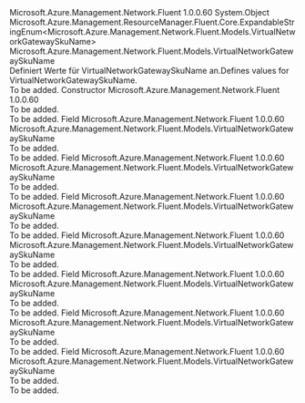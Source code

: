 <Type Name="VirtualNetworkGatewaySkuName" FullName="Microsoft.Azure.Management.Network.Fluent.Models.VirtualNetworkGatewaySkuName">
  <TypeSignature Language="C#" Value="public class VirtualNetworkGatewaySkuName : Microsoft.Azure.Management.ResourceManager.Fluent.Core.ExpandableStringEnum&lt;Microsoft.Azure.Management.Network.Fluent.Models.VirtualNetworkGatewaySkuName&gt;" />
  <TypeSignature Language="ILAsm" Value=".class public auto ansi beforefieldinit VirtualNetworkGatewaySkuName extends Microsoft.Azure.Management.ResourceManager.Fluent.Core.ExpandableStringEnum`1&lt;class Microsoft.Azure.Management.Network.Fluent.Models.VirtualNetworkGatewaySkuName&gt;" />
  <TypeSignature Language="DocId" Value="T:Microsoft.Azure.Management.Network.Fluent.Models.VirtualNetworkGatewaySkuName" />
  <TypeSignature Language="VB.NET" Value="Public Class VirtualNetworkGatewaySkuName&#xA;Inherits ExpandableStringEnum(Of VirtualNetworkGatewaySkuName)" />
  <TypeSignature Language="F#" Value="type VirtualNetworkGatewaySkuName = class&#xA;    inherit ExpandableStringEnum&lt;VirtualNetworkGatewaySkuName&gt;" />
  <AssemblyInfo>
    <AssemblyName>Microsoft.Azure.Management.Network.Fluent</AssemblyName>
    <AssemblyVersion>1.0.0.60</AssemblyVersion>
  </AssemblyInfo>
  <Base>
    <BaseTypeName>System.Object</BaseTypeName>
    <BaseTypeName FrameworkAlternate="azure-dotnet">Microsoft.Azure.Management.ResourceManager.Fluent.Core.ExpandableStringEnum&lt;Microsoft.Azure.Management.Network.Fluent.Models.VirtualNetworkGatewaySkuName&gt;</BaseTypeName>
    <BaseTypeArguments>
      <BaseTypeArgument TypeParamName="!0">Microsoft.Azure.Management.Network.Fluent.Models.VirtualNetworkGatewaySkuName</BaseTypeArgument>
    </BaseTypeArguments>
  </Base>
  <Interfaces />
  <Docs>
    <summary>
            <span data-ttu-id="311f7-101">Definiert Werte für VirtualNetworkGatewaySkuName an.</span><span class="sxs-lookup"><span data-stu-id="311f7-101">Defines values for VirtualNetworkGatewaySkuName.</span></span>
            </summary>
    <remarks>To be added.</remarks>
  </Docs>
  <Members>
    <Member MemberName=".ctor">
      <MemberSignature Language="C#" Value="public VirtualNetworkGatewaySkuName ();" />
      <MemberSignature Language="ILAsm" Value=".method public hidebysig specialname rtspecialname instance void .ctor() cil managed" />
      <MemberSignature Language="DocId" Value="M:Microsoft.Azure.Management.Network.Fluent.Models.VirtualNetworkGatewaySkuName.#ctor" />
      <MemberSignature Language="VB.NET" Value="Public Sub New ()" />
      <MemberType>Constructor</MemberType>
      <AssemblyInfo>
        <AssemblyName>Microsoft.Azure.Management.Network.Fluent</AssemblyName>
        <AssemblyVersion>1.0.0.60</AssemblyVersion>
      </AssemblyInfo>
      <Parameters />
      <Docs>
        <summary>To be added.</summary>
        <remarks>To be added.</remarks>
      </Docs>
    </Member>
    <Member MemberName="Basic">
      <MemberSignature Language="C#" Value="public static readonly Microsoft.Azure.Management.Network.Fluent.Models.VirtualNetworkGatewaySkuName Basic;" />
      <MemberSignature Language="ILAsm" Value=".field public static initonly class Microsoft.Azure.Management.Network.Fluent.Models.VirtualNetworkGatewaySkuName Basic" />
      <MemberSignature Language="DocId" Value="F:Microsoft.Azure.Management.Network.Fluent.Models.VirtualNetworkGatewaySkuName.Basic" />
      <MemberSignature Language="VB.NET" Value="Public Shared ReadOnly Basic As VirtualNetworkGatewaySkuName " />
      <MemberSignature Language="F#" Value=" staticval mutable Basic : Microsoft.Azure.Management.Network.Fluent.Models.VirtualNetworkGatewaySkuName" Usage="Microsoft.Azure.Management.Network.Fluent.Models.VirtualNetworkGatewaySkuName.Basic" />
      <MemberType>Field</MemberType>
      <AssemblyInfo>
        <AssemblyName>Microsoft.Azure.Management.Network.Fluent</AssemblyName>
        <AssemblyVersion>1.0.0.60</AssemblyVersion>
      </AssemblyInfo>
      <ReturnValue>
        <ReturnType>Microsoft.Azure.Management.Network.Fluent.Models.VirtualNetworkGatewaySkuName</ReturnType>
      </ReturnValue>
      <Docs>
        <summary>To be added.</summary>
        <remarks>To be added.</remarks>
      </Docs>
    </Member>
    <Member MemberName="HighPerformance">
      <MemberSignature Language="C#" Value="public static readonly Microsoft.Azure.Management.Network.Fluent.Models.VirtualNetworkGatewaySkuName HighPerformance;" />
      <MemberSignature Language="ILAsm" Value=".field public static initonly class Microsoft.Azure.Management.Network.Fluent.Models.VirtualNetworkGatewaySkuName HighPerformance" />
      <MemberSignature Language="DocId" Value="F:Microsoft.Azure.Management.Network.Fluent.Models.VirtualNetworkGatewaySkuName.HighPerformance" />
      <MemberSignature Language="VB.NET" Value="Public Shared ReadOnly HighPerformance As VirtualNetworkGatewaySkuName " />
      <MemberSignature Language="F#" Value=" staticval mutable HighPerformance : Microsoft.Azure.Management.Network.Fluent.Models.VirtualNetworkGatewaySkuName" Usage="Microsoft.Azure.Management.Network.Fluent.Models.VirtualNetworkGatewaySkuName.HighPerformance" />
      <MemberType>Field</MemberType>
      <AssemblyInfo>
        <AssemblyName>Microsoft.Azure.Management.Network.Fluent</AssemblyName>
        <AssemblyVersion>1.0.0.60</AssemblyVersion>
      </AssemblyInfo>
      <ReturnValue>
        <ReturnType>Microsoft.Azure.Management.Network.Fluent.Models.VirtualNetworkGatewaySkuName</ReturnType>
      </ReturnValue>
      <Docs>
        <summary>To be added.</summary>
        <remarks>To be added.</remarks>
      </Docs>
    </Member>
    <Member MemberName="Standard">
      <MemberSignature Language="C#" Value="public static readonly Microsoft.Azure.Management.Network.Fluent.Models.VirtualNetworkGatewaySkuName Standard;" />
      <MemberSignature Language="ILAsm" Value=".field public static initonly class Microsoft.Azure.Management.Network.Fluent.Models.VirtualNetworkGatewaySkuName Standard" />
      <MemberSignature Language="DocId" Value="F:Microsoft.Azure.Management.Network.Fluent.Models.VirtualNetworkGatewaySkuName.Standard" />
      <MemberSignature Language="VB.NET" Value="Public Shared ReadOnly Standard As VirtualNetworkGatewaySkuName " />
      <MemberSignature Language="F#" Value=" staticval mutable Standard : Microsoft.Azure.Management.Network.Fluent.Models.VirtualNetworkGatewaySkuName" Usage="Microsoft.Azure.Management.Network.Fluent.Models.VirtualNetworkGatewaySkuName.Standard" />
      <MemberType>Field</MemberType>
      <AssemblyInfo>
        <AssemblyName>Microsoft.Azure.Management.Network.Fluent</AssemblyName>
        <AssemblyVersion>1.0.0.60</AssemblyVersion>
      </AssemblyInfo>
      <ReturnValue>
        <ReturnType>Microsoft.Azure.Management.Network.Fluent.Models.VirtualNetworkGatewaySkuName</ReturnType>
      </ReturnValue>
      <Docs>
        <summary>To be added.</summary>
        <remarks>To be added.</remarks>
      </Docs>
    </Member>
    <Member MemberName="UltraPerformance">
      <MemberSignature Language="C#" Value="public static readonly Microsoft.Azure.Management.Network.Fluent.Models.VirtualNetworkGatewaySkuName UltraPerformance;" />
      <MemberSignature Language="ILAsm" Value=".field public static initonly class Microsoft.Azure.Management.Network.Fluent.Models.VirtualNetworkGatewaySkuName UltraPerformance" />
      <MemberSignature Language="DocId" Value="F:Microsoft.Azure.Management.Network.Fluent.Models.VirtualNetworkGatewaySkuName.UltraPerformance" />
      <MemberSignature Language="VB.NET" Value="Public Shared ReadOnly UltraPerformance As VirtualNetworkGatewaySkuName " />
      <MemberSignature Language="F#" Value=" staticval mutable UltraPerformance : Microsoft.Azure.Management.Network.Fluent.Models.VirtualNetworkGatewaySkuName" Usage="Microsoft.Azure.Management.Network.Fluent.Models.VirtualNetworkGatewaySkuName.UltraPerformance" />
      <MemberType>Field</MemberType>
      <AssemblyInfo>
        <AssemblyName>Microsoft.Azure.Management.Network.Fluent</AssemblyName>
        <AssemblyVersion>1.0.0.60</AssemblyVersion>
      </AssemblyInfo>
      <ReturnValue>
        <ReturnType>Microsoft.Azure.Management.Network.Fluent.Models.VirtualNetworkGatewaySkuName</ReturnType>
      </ReturnValue>
      <Docs>
        <summary>To be added.</summary>
        <remarks>To be added.</remarks>
      </Docs>
    </Member>
    <Member MemberName="VpnGw1">
      <MemberSignature Language="C#" Value="public static readonly Microsoft.Azure.Management.Network.Fluent.Models.VirtualNetworkGatewaySkuName VpnGw1;" />
      <MemberSignature Language="ILAsm" Value=".field public static initonly class Microsoft.Azure.Management.Network.Fluent.Models.VirtualNetworkGatewaySkuName VpnGw1" />
      <MemberSignature Language="DocId" Value="F:Microsoft.Azure.Management.Network.Fluent.Models.VirtualNetworkGatewaySkuName.VpnGw1" />
      <MemberSignature Language="VB.NET" Value="Public Shared ReadOnly VpnGw1 As VirtualNetworkGatewaySkuName " />
      <MemberSignature Language="F#" Value=" staticval mutable VpnGw1 : Microsoft.Azure.Management.Network.Fluent.Models.VirtualNetworkGatewaySkuName" Usage="Microsoft.Azure.Management.Network.Fluent.Models.VirtualNetworkGatewaySkuName.VpnGw1" />
      <MemberType>Field</MemberType>
      <AssemblyInfo>
        <AssemblyName>Microsoft.Azure.Management.Network.Fluent</AssemblyName>
        <AssemblyVersion>1.0.0.60</AssemblyVersion>
      </AssemblyInfo>
      <ReturnValue>
        <ReturnType>Microsoft.Azure.Management.Network.Fluent.Models.VirtualNetworkGatewaySkuName</ReturnType>
      </ReturnValue>
      <Docs>
        <summary>To be added.</summary>
        <remarks>To be added.</remarks>
      </Docs>
    </Member>
    <Member MemberName="VpnGw2">
      <MemberSignature Language="C#" Value="public static readonly Microsoft.Azure.Management.Network.Fluent.Models.VirtualNetworkGatewaySkuName VpnGw2;" />
      <MemberSignature Language="ILAsm" Value=".field public static initonly class Microsoft.Azure.Management.Network.Fluent.Models.VirtualNetworkGatewaySkuName VpnGw2" />
      <MemberSignature Language="DocId" Value="F:Microsoft.Azure.Management.Network.Fluent.Models.VirtualNetworkGatewaySkuName.VpnGw2" />
      <MemberSignature Language="VB.NET" Value="Public Shared ReadOnly VpnGw2 As VirtualNetworkGatewaySkuName " />
      <MemberSignature Language="F#" Value=" staticval mutable VpnGw2 : Microsoft.Azure.Management.Network.Fluent.Models.VirtualNetworkGatewaySkuName" Usage="Microsoft.Azure.Management.Network.Fluent.Models.VirtualNetworkGatewaySkuName.VpnGw2" />
      <MemberType>Field</MemberType>
      <AssemblyInfo>
        <AssemblyName>Microsoft.Azure.Management.Network.Fluent</AssemblyName>
        <AssemblyVersion>1.0.0.60</AssemblyVersion>
      </AssemblyInfo>
      <ReturnValue>
        <ReturnType>Microsoft.Azure.Management.Network.Fluent.Models.VirtualNetworkGatewaySkuName</ReturnType>
      </ReturnValue>
      <Docs>
        <summary>To be added.</summary>
        <remarks>To be added.</remarks>
      </Docs>
    </Member>
    <Member MemberName="VpnGw3">
      <MemberSignature Language="C#" Value="public static readonly Microsoft.Azure.Management.Network.Fluent.Models.VirtualNetworkGatewaySkuName VpnGw3;" />
      <MemberSignature Language="ILAsm" Value=".field public static initonly class Microsoft.Azure.Management.Network.Fluent.Models.VirtualNetworkGatewaySkuName VpnGw3" />
      <MemberSignature Language="DocId" Value="F:Microsoft.Azure.Management.Network.Fluent.Models.VirtualNetworkGatewaySkuName.VpnGw3" />
      <MemberSignature Language="VB.NET" Value="Public Shared ReadOnly VpnGw3 As VirtualNetworkGatewaySkuName " />
      <MemberSignature Language="F#" Value=" staticval mutable VpnGw3 : Microsoft.Azure.Management.Network.Fluent.Models.VirtualNetworkGatewaySkuName" Usage="Microsoft.Azure.Management.Network.Fluent.Models.VirtualNetworkGatewaySkuName.VpnGw3" />
      <MemberType>Field</MemberType>
      <AssemblyInfo>
        <AssemblyName>Microsoft.Azure.Management.Network.Fluent</AssemblyName>
        <AssemblyVersion>1.0.0.60</AssemblyVersion>
      </AssemblyInfo>
      <ReturnValue>
        <ReturnType>Microsoft.Azure.Management.Network.Fluent.Models.VirtualNetworkGatewaySkuName</ReturnType>
      </ReturnValue>
      <Docs>
        <summary>To be added.</summary>
        <remarks>To be added.</remarks>
      </Docs>
    </Member>
  </Members>
</Type>